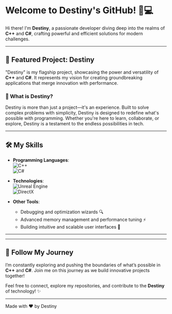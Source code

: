 # Welcome to Destiny's GitHub! 🦈💻  

Hi there! I'm **Destiny**, a passionate developer diving deep into the realms of **C++** and **C#**, crafting powerful and efficient solutions for modern challenges.  

---

## 🌟 Featured Project: **Destiny**  
"Destiny" is my flagship project, showcasing the power and versatility of **C++** and **C#**. It represents my vision for creating groundbreaking applications that merge innovation with performance.  

### 🚀 What is Destiny?  
Destiny is more than just a project—it's an experience. Built to solve complex problems with simplicity, Destiny is designed to redefine what's possible with programming. Whether you're here to learn, collaborate, or explore, Destiny is a testament to the endless possibilities in tech.

---

## 🛠️ My Skills  
- **Programming Languages**:  
  ![C++](https://img.shields.io/badge/-C++-00599C?logo=c%2B%2B&logoColor=white&style=flat)  
  ![C#](https://img.shields.io/badge/-C%23-239120?logo=csharp&logoColor=white&style=flat)  

- **Technologies**:  
  ![Unreal Engine](https://img.shields.io/badge/-Unreal%20Engine-313131?logo=unreal-engine&logoColor=white&style=flat)  
  ![DirectX](https://img.shields.io/badge/-DirectX-00457C?logo=directx&logoColor=white&style=flat)  

- **Other Tools**:  
  - Debugging and optimization wizards 🔍  
  - Advanced memory management and performance tuning ⚡  
  - Building intuitive and scalable user interfaces 🎨  

---


---

## 🐾 Follow My Journey  
I’m constantly exploring and pushing the boundaries of what’s possible in **C++** and **C#**. Join me on this journey as we build innovative projects together!  

Feel free to connect, explore my repositories, and contribute to the **Destiny** of technology! ✨  

---
Made with ❤️ by Destiny
